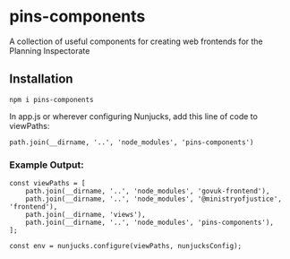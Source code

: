 # pins-components

A collection of useful components for creating web frontends for the Planning Inspectorate

## Installation

    npm i pins-components

In app.js or wherever configuring Nunjucks, add this line of code to viewPaths:

    path.join(__dirname, '..', 'node_modules', 'pins-components')

### Example Output:

    const viewPaths = [
        path.join(__dirname, '..', 'node_modules', 'govuk-frontend'),
        path.join(__dirname, '..', 'node_modules', '@ministryofjustice', 'frontend'),
        path.join(__dirname, 'views'),
        path.join(__dirname, '..', 'node_modules', 'pins-components'),
    ];

    const env = nunjucks.configure(viewPaths, nunjucksConfig);
